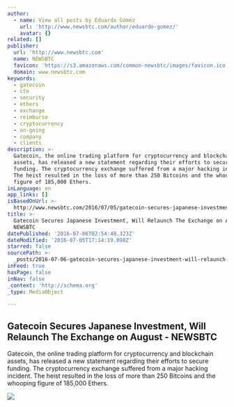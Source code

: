 ```yaml
---
author:
  - name: View all posts by Eduardo Gómez
    url: 'http://www.newsbtc.com/author/eduardo-gomez/'
    avatar: {}
related: []
publisher:
  url: 'http://www.newsbtc.com'
  name: NEWSBTC
  favicon: 'https://s3.amazonaws.com/common-newsbtc/images/favicon.ico'
  domain: www.newsbtc.com
keywords:
  - gatecoin
  - cto
  - security
  - ethers
  - exchange
  - reimburse
  - cryptocurrency
  - on-going
  - company
  - clients
description: >-
  Gatecoin, the online trading platform for cryptocurrency and blockchain
  assets, has released a new statement regarding their efforts to secure
  funding. The cryptocurrency exchange suffered from a major hacking incident.
  The heist resulted in the loss of more than 250 Bitcoins and the whooping
  figure of 185,000 Ethers.
inLanguage: en
app_links: []
isBasedOnUrl: >-
  http://www.newsbtc.com/2016/07/05/gatecoin-secures-japanese-investment-will-relaunch-exchange-august/
title: >-
  Gatecoin Secures Japanese Investment, Will Relaunch The Exchange on August -
  NEWSBTC
datePublished: '2016-07-06T02:54:48.323Z'
dateModified: '2016-07-05T17:14:19.098Z'
starred: false
sourcePath: >-
  _posts/2016-07-06-gatecoin-secures-japanese-investment-will-relaunch-the-exch.md
inFeed: true
hasPage: false
inNav: false
_context: 'http://schema.org'
_type: MediaObject

---
```

<article style=""><h1>Gatecoin Secures Japanese Investment, Will Relaunch The Exchange on August - NEWSBTC</h1><p>Gatecoin, the online trading platform for cryptocurrency and blockchain assets, has released a new statement regarding their efforts to secure funding. The cryptocurrency exchange suffered from a major hacking incident. The heist resulted in the loss of more than 250 Bitcoins and the whooping figure of 185,000 Ethers.</p><img src="http://s3.amazonaws.com/main-newsbtc-images/2016/07/05174715/GTC-Logo-h-A0-transp.png" /></article>